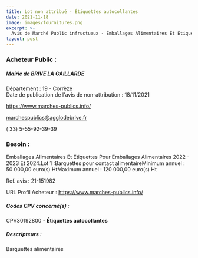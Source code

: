```yaml
---
title: Lot non attribué - Étiquettes autocollantes
date: 2021-11-18
image: images/fournitures.png
excerpt: >-
  Avis de Marché Public infructueux - Emballages Alimentaires Et Etiquettes Pour Emballages Alimentaires 2022 - 2023 Et 2024
layout: post
---
```


### Acheteur Public :
##### Mairie de BRIVE LA GAILLARDE
Département : 19 - Corrèze<br/>
Date de publication de l'avis de non-attribution : 18/11/2021


https://www.marches-publics.info/

marchespublics@agglodebrive.fr

( 33) 5-55-92-39-39
### Besoin :

Emballages Alimentaires Et Etiquettes Pour Emballages Alimentaires 2022 - 2023 Et 2024.Lot 1 :Barquettes pour contact alimentaireMinimum annuel : 50 000,00 euro(s) HtMaximum annuel : 120 000,00 euro(s) Ht

Ref. avis : 21-151982

URL Profil Acheteur : https://www.marches-publics.info/

##### Codes CPV concerné(s) :
CPV30192800 - **Étiquettes autocollantes** <br/>

##### Descripteurs :
Barquettes alimentaires <br/>
